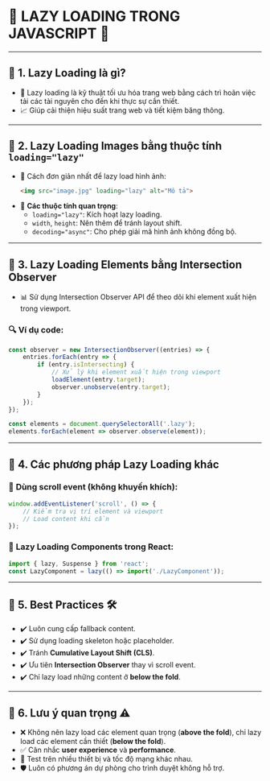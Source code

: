 # 🌟 **LAZY LOADING TRONG JAVASCRIPT** 🌟  

---

## 📌 1. Lazy Loading là gì?  
- 🌟 Lazy loading là kỹ thuật tối ưu hóa trang web bằng cách trì hoãn việc tải các tài nguyên cho đến khi thực sự cần thiết.  
- 📈 Giúp cải thiện hiệu suất trang web và tiết kiệm băng thông.  

---

## 📌 2. Lazy Loading Images bằng thuộc tính `loading="lazy"`  
- 🔹 Cách đơn giản nhất để lazy load hình ảnh:  
  ```html
  <img src="image.jpg" loading="lazy" alt="Mô tả">
  ```  
- 🔧 **Các thuộc tính quan trọng**:  
  - `loading="lazy"`: Kích hoạt lazy loading.  
  - `width`, `height`: Nên thêm để tránh layout shift.  
  - `decoding="async"`: Cho phép giải mã hình ảnh không đồng bộ.  

---

## 📌 3. Lazy Loading Elements bằng Intersection Observer  
- 📊 Sử dụng Intersection Observer API để theo dõi khi element xuất hiện trong viewport.  

### 🔍 Ví dụ code:
```javascript
const observer = new IntersectionObserver((entries) => {
    entries.forEach(entry => {
        if (entry.isIntersecting) {
            // Xử lý khi element xuất hiện trong viewport
            loadElement(entry.target);
            observer.unobserve(entry.target);
        }
    });
});

const elements = document.querySelectorAll('.lazy');
elements.forEach(element => observer.observe(element));
```

---

## 📌 4. Các phương pháp Lazy Loading khác  
### 🔸 **Dùng scroll event (không khuyến khích)**:  
```javascript
window.addEventListener('scroll', () => {
    // Kiểm tra vị trí element và viewport
    // Load content khi cần
});
```

### 🔸 **Lazy Loading Components trong React**:  
```javascript
import { lazy, Suspense } from 'react';
const LazyComponent = lazy(() => import('./LazyComponent'));
```

---

## 📌 5. Best Practices 🛠️  
- ✔️ Luôn cung cấp fallback content.  
- ✔️ Sử dụng loading skeleton hoặc placeholder.  
- ✔️ Tránh **Cumulative Layout Shift (CLS)**.  
- ✔️ Ưu tiên **Intersection Observer** thay vì scroll event.  
- ✔️ Chỉ lazy load những content ở **below the fold**.  

---

## 📌 6. Lưu ý quan trọng ⚠️  
- ❌ Không nên lazy load các element quan trọng (**above the fold**), chỉ lazy load các element cần thiết (**below the fold**).  
- ✅ Cân nhắc **user experience** và **performance**.  
- 🔄 Test trên nhiều thiết bị và tốc độ mạng khác nhau.  
- 🛡️ Luôn có phương án dự phòng cho trình duyệt không hỗ trợ.  